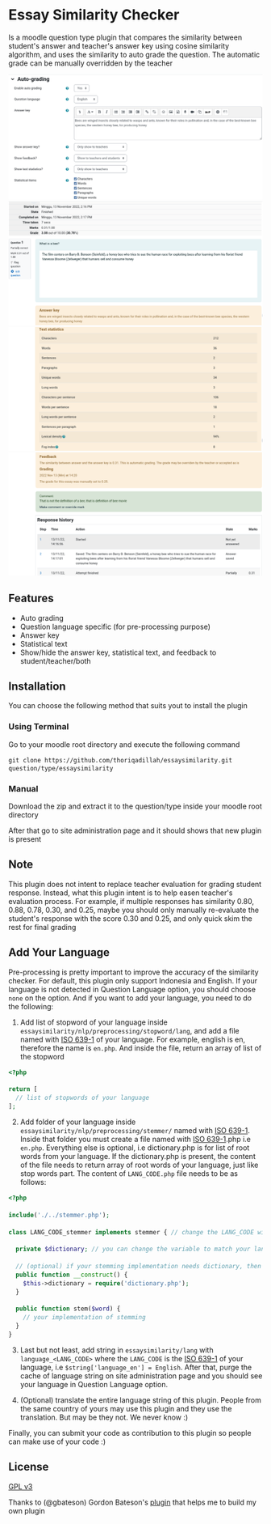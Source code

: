 # Essay Similarity Checker
Is a moodle question type plugin that compares the similarity between student's answer and teacher's answer key using cosine similarity algorithm, and uses the similarity to auto grade the question. The automatic grade can be manually overridden by the teacher

![preview1](pix/preview1.png)
![preview2](pix/preview2.png)
![preview3](pix/preview3.png)
![preview4](pix/preview4.png)
## Features
- Auto grading
- Question language specific (for pre-processing purpose)
- Answer key
- Statistical text
- Show/hide the answer key, statistical text, and feedback to student/teacher/both

## Installation
You can choose the following method that suits yout to install the plugin
### Using Terminal
Go to your moodle root directory and execute the following command
```
git clone https://github.com/thoriqadillah/essaysimilarity.git question/type/essaysimilarity
```
### Manual
Download the zip and extract it to the question/type inside your moodle root directory

After that go to site administration page and it should shows that new plugin is present

## Note
This plugin does not intent to replace teacher evaluation for grading student response. Instead, what this plugin intent is to help easen teacher's evaluation process. For example, if multiple responses has similarity 0.80, 0.88, 0.78, 0.30, and 0.25, maybe you should only manually re-evaluate the student's response with the score 0.30 and 0.25, and only quick skim the rest for final grading
## Add Your Language
Pre-processing is pretty important to improve the accuracy of the similarity checker. For default, this plugin only support Indonesia and English. If your language is not detected in Question Language option, you should choose `none` on the option. And if you want to add your language, you need to do the following:

1. Add list of stopword of your language inside `essaysimilarity/nlp/preprocessing/stopword/lang`, and add a file named with [ISO 639-1](https://en.wikipedia.org/wiki/List_of_ISO_639-1_codes) of your language. For example, english is en, therefore the name is `en.php`. And inside the file, return an array of list of the stopword
```php
<?php

return [
  // list of stopwords of your language
];
```
2. Add folder of your language inside `essaysimilarity/nlp/preprocessing/stemmer/` named with [ISO 639-1](https://en.wikipedia.org/wiki/List_of_ISO_639-1_codes). Inside that folder you must create a file named with [ISO 639-1](https://en.wikipedia.org/wiki/List_of_ISO_639-1_codes).php i.e `en.php`. 
Everything else is optional, i.e dictionary.php is for list of root words from your language. If the dictionary.php is present, the content of the file needs to return array of root words of your language, just like stop words part. The content of `LANG_CODE.php` file needs to be as follows:
   
```php
<?php

include('./../stemmer.php');

class LANG_CODE_stemmer implements stemmer { // change the LANG_CODE with ISO 639-1 of your language, i.e en => en_stemmer

  private $dictionary; // you can change the variable to match your language i.e dictionary -> kamus in indonesia

  // (optional) if your stemming implementation needs dictionary, then import it this way
  public function __construct() {
    $this->dictionary = require('dictionary.php');
  }

  public function stem($word) {
    // your implementation of stemming
  }
}
```

3. Last but not least, add string in `essaysimilarity/lang` with `language_<LANG_CODE>` where the `LANG_CODE` is the [ISO 639-1](https://en.wikipedia.org/wiki/List_of_ISO_639-1_codes) of your language, i.e `$string['language_en'] = English`. After that, purge the cache of language string on site administration page and you should see your language in Question Language option. 
   
2. (Optional) translate the entire language string of this plugin. People from the same country of yours may use this plugin and they use the translation. But may be they not. We never know :)

Finally, you can submit your code as contribution to this plugin so people can make use of your code :)

## License
[GPL v3](https://github.com/thoriqadillah/essaysimilarity/blob/main/LICENSE)

Thanks to (@gbateson) Gordon Bateson's [plugin](https://github.com/gbateson/moodle-qtype_essayautograde) that helps me to build my own plugin
